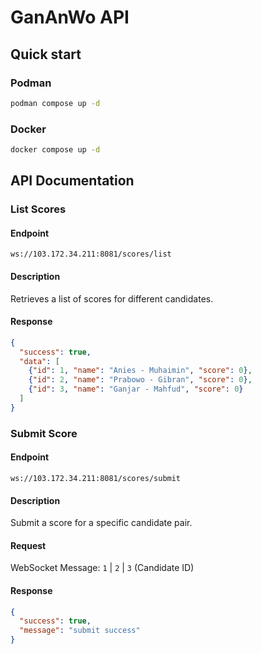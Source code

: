 # GanAnWo API

## Quick start

### Podman

```sh
podman compose up -d
```

### Docker

```sh
docker compose up -d
```

## API Documentation

### List Scores

#### Endpoint

`ws://103.172.34.211:8081/scores/list`

#### Description

Retrieves a list of scores for different candidates.

#### Response

```json
{
  "success": true,
  "data": [
    {"id": 1, "name": "Anies - Muhaimin", "score": 0},
    {"id": 2, "name": "Prabowo - Gibran", "score": 0},
    {"id": 3, "name": "Ganjar - Mahfud", "score": 0}
  ]
}
```

### Submit Score

#### Endpoint

`ws://103.172.34.211:8081/scores/submit`

#### Description

Submit a score for a specific candidate pair.

#### Request

WebSocket Message: `1` | `2` | `3` (Candidate ID)

#### Response

```json
{
  "success": true,
  "message": "submit success"
}
```
